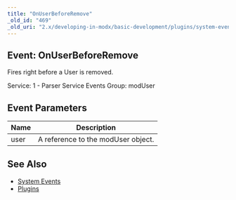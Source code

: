 ```yaml
---
title: "OnUserBeforeRemove"
_old_id: "469"
_old_uri: "2.x/developing-in-modx/basic-development/plugins/system-events/onuserbeforeremove"
---
```


## Event: OnUserBeforeRemove

Fires right before a User is removed.

Service: 1 - Parser Service Events 
Group: modUser

## Event Parameters

| Name | Description |
|------|-------------|
| user | A reference to the modUser object. |
## See Also

- [System Events](developing-in-modx/basic-development/plugins/system-events "System Events")
- [Plugins](developing-in-modx/basic-development/plugins "Plugins")